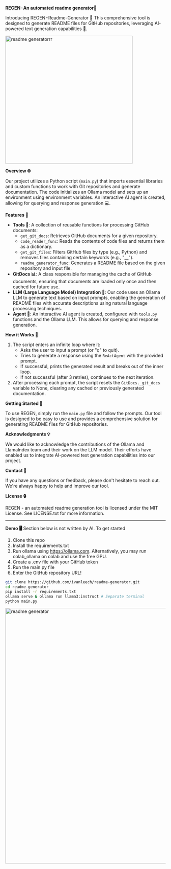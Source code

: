 **REGEN - An automated readme generator📄**

Introducing REGEN - Readme-Generator 🔧 This comprehensive tool is designed to generate README files for GitHub repositories, leveraging AI-powered text generation capabilities 🔩.

<img src="./assets/readme-generatorrr.gif" alt="readme generatorrr" width="400"/>


**Overview 🌐**

Our project utilizes a Python script (`main.py`) that imports essential libraries and custom functions to work with Git repositories and generate documentation. The code initializes an Ollama model and sets up an environment using environment variables. An interactive AI agent is created, allowing for querying and response generation 💻.

**Features 🎉**

* **Tools 🔧**: A collection of reusable functions for processing GitHub documents:
	+ `get_git_docs`: Retrieves GitHub documents for a given repository.
	+ `code_reader_func`: Reads the contents of code files and returns them as a dictionary.
	+ `get_git_files`: Filters GitHub files by type (e.g., Python) and removes files containing certain keywords (e.g., "__").
	+ `readme_generator_func`: Generates a README file based on the given repository and input file.
* **GitDocs 📊**: A class responsible for managing the cache of GitHub documents, ensuring that documents are loaded only once and then cached for future use.
* **LLM (Large Language Model) Integration 💬**: Our code uses an Ollama LLM to generate text based on input prompts, enabling the generation of README files with accurate descriptions using natural language processing techniques.
* **Agent 🤖**: An interactive AI agent is created, configured with `tools.py` functions and the Ollama LLM. This allows for querying and response generation.

**How it Works 🔩**

1. The script enters an infinite loop where it:
	* Asks the user to input a prompt (or "q" to quit).
	* Tries to generate a response using the `ReActAgent` with the provided prompt.
	* If successful, prints the generated result and breaks out of the inner loop.
	* If not successful (after 3 retries), continues to the next iteration.
2. After processing each prompt, the script resets the `GitDocs._git_docs` variable to None, clearing any cached or previously generated documentation.

**Getting Started 🚀**

To use REGEN, simply run the `main.py` file and follow the prompts. Our tool is designed to be easy to use and provides a comprehensive solution for generating README files for GitHub repositories.

**Acknowledgments 💡**

We would like to acknowledge the contributions of the Ollama and LlamaIndex team and their work on the LLM model. Their efforts have enabled us to integrate AI-powered text generation capabilities into our project.

**Contact 📲**

If you have any questions or feedback, please don't hesitate to reach out. We're always happy to help and improve our tool.

**License 🔒**

REGEN - an automated readme generation tool is licensed under the MIT License. See LICENSE.txt for more information.


---
**Demo 🖥️**
Section below is not written by AI.
To get started

1) Clone this repo
2) Install the requirements.txt
3) Run ollama using https://ollama.com. Alternatively, you may run colab_ollama on colab and use the free GPU.
3) Create a .env file with your GitHub token
4) Run the main.py file
5) Enter the GitHub repository URL!


```bash
git clone https://github.com/ivanleech/readme-generator.git
cd readme-generator
pip install -r requirements.txt
ollama serve & ollama run llama3:instruct # Separate terminal
python main.py
```

<img src="./assets/readme-generator.gif" alt="readme generator" width="800"/>

